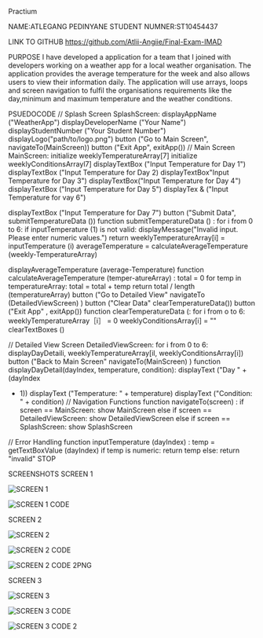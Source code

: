 Practium

NAME:ATLEGANG PEDINYANE
STUDENT NUMNER:ST10454437

LINK TO GITHUB
https://github.com/Atlii-Angiie/Final-Exam-IMAD

PURPOSE
I have developed a application for a team that I joined with developers working on a weather app for a local weather organisation. The application provides the average temperature for the week and also allows users to view their information daily. The application will use arrays, loops and screen navigation to fulfil the organisations requirements like the day,minimum and maximum temperature and the weather conditions.

PSUEDOCODE
// Splash Screen
SplashScreen:
displayAppName ("WeatherApp") displayDeveloperName ("Your
Name")
displayStudentNumber ("Your
Student Number")
displayLogo("path/to/logo.png")
button ("Go to Main Screen",
navigateTo(MainScreen))
button ("Exit App", exitApp())
// Main Screen
MainScreen:
initialize weeklyTemperatureArray[7]
initialize weeklyConditionsArrayl7]
displayTextBox ("Input
Temperature for Day 1")
displayTextBox ("Input
Temperature for Day 2)
displayTextBox"Input
Temperature for Day 3")
displayTextBox("Input
Temperature for Day 4")
displayTextBox ("Input
Temperature for Day 5")
displayTex & ("Input
Temperature for vay 6")

displayTextBox ("Input
Temperature for Day 7")
button ("Submit Data", submitTemperatureData ())
function
submitTemperatureData () :
for i from 0 to 6:
if inputTemperature (1)
is not valid:
displayMessage("Invalid input.
Please enter numeric values.")
return
weeklyTemperatureArray[i] =
inputTemperature (i)
averageTemperature =
calculateAverageTemperature (weekly-TemperatureArray)

displayAverageTemperature (average-Temperature)
function
calculateAverageTemperature (temper-atureArray) :
total = 0
for temp in
temperatureArray:
total = total + temp
return total /
length (temperatureArray)
button ("Go to Detailed View" navigateTo (DetailedViewScreen) )
button ("Clear Data"
clearTemperatureData())
button ("Exit App"
, exitApp())
function clearTemperatureData (:
for i from o to 6:
weeklyTemperatureArray［i］ = 0
weeklyConditionsArray[i] = ""
clearTextBoxes ()

// Detailed View Screen
DetailedViewScreen:
for i from 0 to 6:
displayDayDetaili,
weeklyTemperatureArray[il,
weeklyConditionsArray[i])
button ("Back to Main Screen"
navigateTo(MainScreen) )
function displayDayDetail(dayIndex, temperature, condition):
displayText ("Day " + (dayIndex
+ 1))
displayText ("Temperature: " + temperature)
displayText ("Condition: " + condition)
// Navigation Functions
function navigateTo(screen) :
if screen == MainScreen:
show MainScreen
else if screen ==
DetailedViewScreen:
show DetailedViewScreen
else if screen == SplashScreen:
show SplashScreen

// Error Handling
function
inputTemperature (dayIndex) :
temp =
getTextBoxValue (dayIndex)
if temp is numeric:
return temp else:
return "invalid"
STOP

SCREENSHOTS
SCREEN 1

![SCREEN 1](https://github.com/Atlii-Angiie/Final-Exam-IMAD/assets/162302010/b617daf9-93ea-4e4c-8aeb-5ea85789941a)

![SCREEN 1 CODE](https://github.com/Atlii-Angiie/Final-Exam-IMAD/assets/162302010/f86e5d00-3c65-42e9-bbb7-6d2449a4bc72)

SCREEN 2

![SCREEN 2](https://github.com/Atlii-Angiie/Final-Exam-IMAD/assets/162302010/28872953-5e9f-416d-b84d-2ba92cd105a9)

![SCREEN 2 CODE](https://github.com/Atlii-Angiie/Final-Exam-IMAD/assets/162302010/5b541d61-bfcb-45f7-b0f7-7028de5aaeaf)

![SCREEN 2 CODE 2PNG](https://github.com/Atlii-Angiie/Final-Exam-IMAD/assets/162302010/9e2830b4-411e-4d5e-9830-954d59fc7ba6)

SCREEN 3

![SCREEN 3](https://github.com/Atlii-Angiie/Final-Exam-IMAD/assets/162302010/0420c02e-b081-452d-9796-d2fb5bd88c74)

![SCREEN 3 CODE](https://github.com/Atlii-Angiie/Final-Exam-IMAD/assets/162302010/28b68d64-c517-4e04-a4b8-04b921244fc8)

![SCREEN 3 CODE 2 ](https://github.com/Atlii-Angiie/Final-Exam-IMAD/assets/162302010/be35eb56-b31d-48c4-ae1b-007bce78e5f4)











